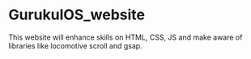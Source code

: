 # GurukulOS_website
This website will enhance skills on HTML, CSS, JS and make aware of libraries like locomotive scroll and gsap.
